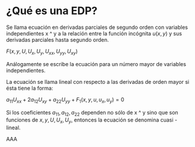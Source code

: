 # ¿Qué es una EDP?

Se llama ecuación en derivadas parciales de segundo orden con variables independientes x ^ y a la relación entre la función incógnita $u(x,y)$ y sus derivadas parciales hasta segundo orden.


$F (x, y, U, U_x, U_y, U_{xx} , U_{yy}, U_{xy})$

Análogamente se escribe la ecuación para un número mayor de variables independientes.

La ecuación se llama lineal con respecto a las derivadas de orden mayor si ésta tiene la forma:

$a_{11} U_{xx} + 2a_{12}U_{xy} + a_{22} U_{yy} + F_1 (x,y,u,u_x,u_y) = 0$

Si los coeficientes $a_{11}, a_{12}, a_{22}$ dependen no sólo de x ^ y sino que son funciones de $x, y, U, U_x, U_y$, entonces la ecuación se denomina cuasi - lineal. 

AAA 